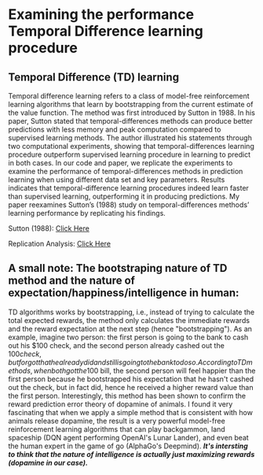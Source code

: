 # Examining the performance Temporal Difference learning procedure

## Temporal Difference (TD) learning
Temporal difference learning refers to a class of model-free reinforcement learning algorithms that learn by bootstrapping from the current estimate of the value function. The method was first introduced by Sutton in 1988. In his paper, Sutton stated that temporal-differences methods can produce better predictions with less memory and peak computation compared to supervised learning methods. The author illustrated his statements through two computational experiments, showing that temporal-differences learning procedure outperform supervised learning procedure in learning to predict in both cases. In our code and paper, we replicate the experiments to examine the performance of temporal-differences methods in prediction learning when using different data set and key parameters. Results indicates that temporal-difference learning procedures indeed learn faster than supervised learning, outperforming it in producing predictions. My paper reexamines Sutton’s (1988) study on temporal-differences methods’ learning performance by replicating his findings.


Sutton (1988): [Click Here](https://www.researchgate.net/publication/225264698_Learning_to_Predict_by_the_Method_of_Temporal_Differences)

Replication Analysis: [Click Here](https://github.com/anhducvu-bot/Temporal_Difference_Experiment/blob/main/Temporal%20Difference%20Replication%20-%20Anh%20Vu.pdf)

## A small note: The bootstraping nature of TD method and the nature of expectation/happiness/intelligence in human: 
TD algorithms works by bootstrapping, i.e., instead of trying to calculate the total expected rewards, the method only calculates the immediate rewards and the reward expectation at the next step (hence "bootstrapping"). As an example, imagine two person: the first person is going to the bank to cash out his $100 check, and the second person already cashed out the $100 check, but forgot that he already did and still is going to the bank to do so. According to TD methods, when both got the 100$ bill, the second person will feel happier than the first person because he bootstrapped his expectation that he hasn't cashed out the check, but in fact did, hence he received a higher reward value than the first person. Interestingly, this method has been shown to confirm the reward prediction error theory of dopamine of animals. I found it very fascinating that when we apply a simple method that is consistent with how animals release dopamine, the result is a very powerful model-free reinforcement learning algorithms that can play backgammon, land spaceship (DQN agent performing OpenAI's Lunar Lander), and even beat the human expert in the game of go (AlphaGo's Deepmind). ***It's intersting to think that the nature of intelligence is actually just maximizing rewards (dopamine in our case).*** 
